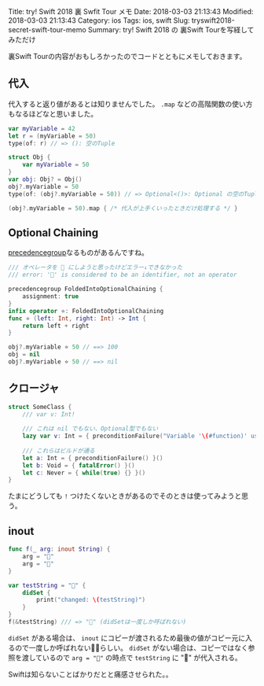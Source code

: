 Title: try! Swift 2018 裏 Swfit Tour メモ 
Date: 2018-03-03 21:13:43
Modified: 2018-03-03 21:13:43
Category: ios
Tags: ios, swift
Slug: tryswift2018-secret-swift-tour-memo
Summary: try! Swift 2018 の 裏Swift Tourを写経してみただけ

裏Swift Tourの内容がおもしろかったのでコードとともにメモしておきます。

## 代入

代入すると返り値があるとは知りませんでした。 `.map` などの高階関数の使い方もなるほどなと思いました。

```swift
var myVariable = 42
let r = (myVariable = 50)
type(of: r) // => (): 空のTuple

struct Obj {
    var myVariable = 50
}
var obj: Obj? = Obj()
obj?.myVariable = 50
type(of: (obj?.myVariable = 50)) // => Optional<()>: Optional の空のTuple

(obj?.myVariable = 50).map { /* 代入が上手くいったときだけ処理する */ }
```

## Optional Chaining

[precedencegroup](https://github.com/apple/swift-evolution/blob/master/proposals/0077-operator-precedence.md)なるものがあるんですね。

```swift
/// オペレータを 💩 にしようと思ったけどエラー↓できなかった
/// error: '💩' is considered to be an identifier, not an operator

precedencegroup FoldedIntoOptionalChaining {
    assignment: true
}
infix operator ⭐: FoldedIntoOptionalChaining
func ⭐ (left: Int, right: Int) -> Int {
    return left + right
}

obj?.myVariable ⭐ 50 // ==> 100
obj = nil
obj?.myVariable ⭐ 50 // ==> nil
```

## クロージャ

```swift
struct SomeClass {
    /// var v: Int!
    
    /// これは nil でもない、Optional型でもない
    lazy var v: Int = { preconditionFailure("Variable '\(#function)' used before being innitialized") }()
    
    /// これらはビルドが通る
    let a: Int = { preconditionFailure() }()
    let b: Void = { fatalError() }()
    let c: Never = { while(true) {} }()
}
```

たまにどうしても `!` つけたくないときがあるのでそのときは使ってみようと思う。

## inout

```swift
func f(_ arg: inout String) {
    arg = "🐣"
    arg = "🐓"
}

var testString = "🥚" {
    didSet {
        print("changed: \(testString)")
    }
}
f(&testString) /// => "🐓" (didSetは一度しか呼ばれない)
```

`didSet` がある場合は、 `inout` にコピーが渡されるため最後の値がコピー元に入るので一度しか呼ばれないらしい。
`didSet` がない場合は、コピーではなく参照を渡しているので `arg = "🐣"` の時点で `testString` に "🐣" が代入される。

Swiftは知らないことばかりだとと痛感させられた。。
